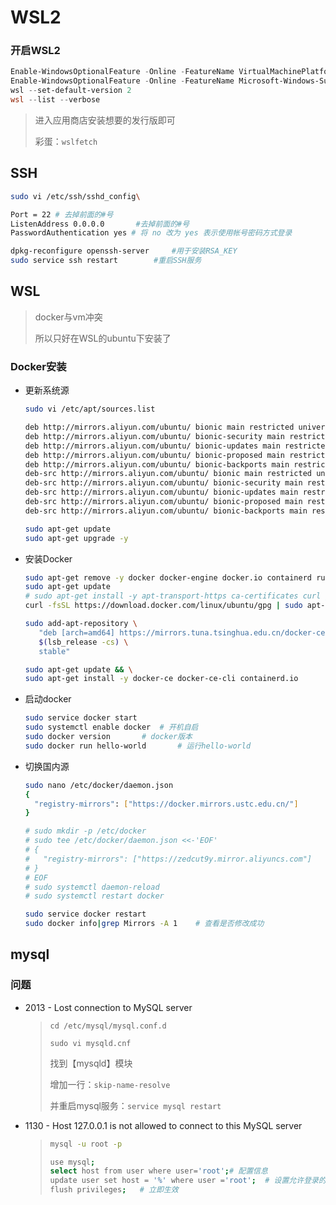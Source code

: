 <!-- 
title: WSL2
sort: 
--> 
# WSL2

### 开启WSL2

```powershell
Enable-WindowsOptionalFeature -Online -FeatureName VirtualMachinePlatform
Enable-WindowsOptionalFeature -Online -FeatureName Microsoft-Windows-Subsystem-Linux
wsl --set-default-version 2
wsl --list --verbose
```

> 进入应用商店安装想要的发行版即可
>
> 彩蛋：`wslfetch`

## SSH

```bash
sudo vi /etc/ssh/sshd_config\

Port = 22 # 去掉前面的#号
ListenAddress 0.0.0.0		#去掉前面的#号
PasswordAuthentication yes # 将 no 改为 yes 表示使用帐号密码方式登录

dpkg-reconfigure openssh-server		#用于安装RSA_KEY
sudo service ssh restart 		#重启SSH服务
```

## WSL

> docker与vm冲突
>
> 所以只好在WSL的ubuntu下安装了

### Docker安装

- 更新系统源

  ```bash
  sudo vi /etc/apt/sources.list
  
  deb http://mirrors.aliyun.com/ubuntu/ bionic main restricted universe multiverse
  deb http://mirrors.aliyun.com/ubuntu/ bionic-security main restricted universe multiverse
  deb http://mirrors.aliyun.com/ubuntu/ bionic-updates main restricted universe multiverse
  deb http://mirrors.aliyun.com/ubuntu/ bionic-proposed main restricted universe multiverse
  deb http://mirrors.aliyun.com/ubuntu/ bionic-backports main restricted universe multiverse
  deb-src http://mirrors.aliyun.com/ubuntu/ bionic main restricted universe multiverse
  deb-src http://mirrors.aliyun.com/ubuntu/ bionic-security main restricted universe multiverse
  deb-src http://mirrors.aliyun.com/ubuntu/ bionic-updates main restricted universe multiverse
  deb-src http://mirrors.aliyun.com/ubuntu/ bionic-proposed main restricted universe multiverse
  deb-src http://mirrors.aliyun.com/ubuntu/ bionic-backports main restricted universe multiverse
  
  sudo apt-get update
  sudo apt-get upgrade -y
  ```

- 安装Docker

  ```bash
  sudo apt-get remove -y docker docker-engine docker.io containerd runc
  sudo apt-get update
  # sudo apt-get install -y apt-transport-https ca-certificates curl gnupg-agent software-properties-common && \
  curl -fsSL https://download.docker.com/linux/ubuntu/gpg | sudo apt-key add -
  
  sudo add-apt-repository \
     "deb [arch=amd64] https://mirrors.tuna.tsinghua.edu.cn/docker-ce/linux/ubuntu \
     $(lsb_release -cs) \
     stable"
  
  sudo apt-get update && \
  sudo apt-get install -y docker-ce docker-ce-cli containerd.io
  ```

- 启动docker

  ```bash
  sudo service docker start
  sudo systemctl enable docker	# 开机自启
  sudo docker version		# docker版本
  sudo docker run hello-world		# 运行hello-world
  ```

- 切换国内源

  ```bash
  sudo nano /etc/docker/daemon.json
  {
    "registry-mirrors": ["https://docker.mirrors.ustc.edu.cn/"]
  }
  
  # sudo mkdir -p /etc/docker
  # sudo tee /etc/docker/daemon.json <<-'EOF'
  # {
  #   "registry-mirrors": ["https://zedcut9y.mirror.aliyuncs.com"]
  # }
  # EOF
  # sudo systemctl daemon-reload
  # sudo systemctl restart docker
  
  sudo service docker restart
  sudo docker info|grep Mirrors -A 1	# 查看是否修改成功
  ```

## mysql

### 问题

- 2013 - Lost connection to MySQL server

  > `cd /etc/mysql/mysql.conf.d`
  >
  > `sudo vi mysqld.cnf`
  >
  > 找到【mysqld】模块
  >
  > 增加一行：`skip-name-resolve` 
  >
  > 并重启mysql服务：`service mysql restart `

- 1130 - Host 127.0.0.1 is not allowed to connect to this MySQL server

  > ```bash
  > mysql -u root -p
  > 
  > use mysql;
  > select host from user where user='root';# 配置信息
  > update user set host = '%' where user ='root';	# 设置允许登录的IP
  > flush privileges;	# 立即生效
  > ```
  >